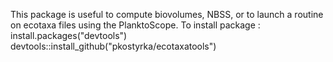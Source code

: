 This package is useful to compute biovolumes, NBSS, or to launch a routine on ecotaxa files using the PlanktoScope.
To install package : 
install.packages("devtools")
devtools::install_github("pkostyrka/ecotaxatools")
